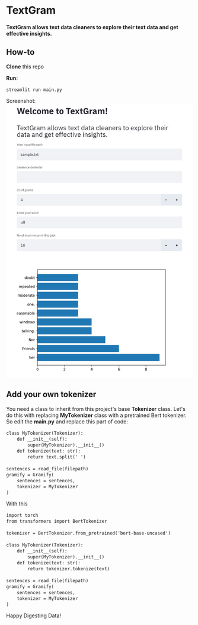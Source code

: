 # TextGram

#### TextGram allows text data cleaners to explore their text data and get effective insights.


## How-to
**Clone** this repo

**Run:**
```
streamlit run main.py
```

Screenshot:
![Screenshot](https://github.com/alikhodadoost/TextGram/blob/master/imgs/scr.jpg)

## Add your own tokenizer
You need a class to inherit from this project's base **Tokenizer** class.
Let's do this with replacing **MyTokenizer** class with a pretrained Bert tokenizer.
So edit the **main.py** and replace this part of code:
```
class MyTokenizer(Tokenizer):
    def __init__(self):
        super(MyTokenizer).__init__()
    def tokenize(text: str):
        return text.split(' ')

sentences = read_file(filepath)
gramify = Gramify(
    sentences = sentences,
    tokenizer = MyTokenizer
)
```
With this
```
import torch
from transformers import BertTokenizer

tokenizer = BertTokenizer.from_pretrained('bert-base-uncased')

class MyTokenizer(Tokenizer):
    def __init__(self):
        super(MyTokenizer).__init__()
    def tokenize(text: str):
        return tokenizer.tokenize(text)

sentences = read_file(filepath)
gramify = Gramify(
    sentences = sentences,
    tokenizer = MyTokenizer
)
```

Happy Digesting Data!

